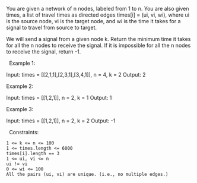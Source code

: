 You are given a network of n nodes, labeled from 1 to n. You are also given times, a list of travel times as directed edges times[i] = (ui, vi, wi), where ui is the source node, vi is the target node, and wi is the time it takes for a signal to travel from source to target.

We will send a signal from a given node k. Return the minimum time it takes for all the n nodes to receive the signal. If it is impossible for all the n nodes to receive the signal, return -1.

 
Example 1:

Input: times = [[2,1,1],[2,3,1],[3,4,1]], n = 4, k = 2
Output: 2


Example 2:

Input: times = [[1,2,1]], n = 2, k = 1
Output: 1


Example 3:

Input: times = [[1,2,1]], n = 2, k = 2
Output: -1


 
Constraints:


	1 <= k <= n <= 100
	1 <= times.length <= 6000
	times[i].length == 3
	1 <= ui, vi <= n
	ui != vi
	0 <= wi <= 100
	All the pairs (ui, vi) are unique. (i.e., no multiple edges.)

